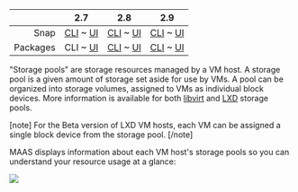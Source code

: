 ||2.7|2.8|2.9|
|-----:|:-----:|:-----:|:-----:|
|Snap|[CLI](/t/vm-host-storage-pools-snap-2-7-cli/3222) ~ [UI](/t/vm-host-storage-pools-snap-2-7-ui/3223)|[CLI](/t/vm-host-storage-pools-snap-2-8-cli/3224) ~ [UI](/t/vm-host-storage-pools-snap-2-8-ui/3225)|[CLI](/t/vm-host-storage-pools-snap-2-9-cli/3226) ~ [UI](/t/vm-host-storage-pools-snap-2-9-ui/3227)|
|Packages|CLI ~ [UI](/t/vm-host-storage-pools-deb-2-7-ui/3229)|[CLI](/t/vm-host-storage-pools-deb-2-8-cli/3230) ~ [UI](/t/vm-host-storage-pools-deb-2-8-ui/3231)|[CLI](/t/vm-host-storage-pools-deb-2-9-cli/3232) ~ [UI](/t/vm-host-storage-pools-deb-2-9-ui/3233)|

<!-- deb-2-7-ui
||2.7|2.8|2.9|
|-----:|:-----:|:-----:|:-----:|
|Snap|[CLI](/t/vm-host-storage-pools-snap-2-7-cli/3222) ~ [UI](/t/vm-host-storage-pools-snap-2-7-ui/3223)|[CLI](/t/vm-host-storage-pools-snap-2-8-cli/3224) ~ [UI](/t/vm-host-storage-pools-snap-2-8-ui/3225)|[CLI](/t/vm-host-storage-pools-snap-2-9-cli/3226) ~ [UI](/t/vm-host-storage-pools-snap-2-9-ui/3227)|
|Packages|[CLI](/t/vm-host-storage-pools-deb-2-7-cli/3228) ~ UI|[CLI](/t/vm-host-storage-pools-deb-2-8-cli/3230) ~ [UI](/t/vm-host-storage-pools-deb-2-8-ui/3231)|[CLI](/t/vm-host-storage-pools-deb-2-9-cli/3232) ~ [UI](/t/vm-host-storage-pools-deb-2-9-ui/3233)|
 deb-2-7-ui -->

<!-- deb-2-8-cli
||2.7|2.8|2.9|
|-----:|:-----:|:-----:|:-----:|
|Snap|[CLI](/t/vm-host-storage-pools-snap-2-7-cli/3222) ~ [UI](/t/vm-host-storage-pools-snap-2-7-ui/3223)|[CLI](/t/vm-host-storage-pools-snap-2-8-cli/3224) ~ [UI](/t/vm-host-storage-pools-snap-2-8-ui/3225)|[CLI](/t/vm-host-storage-pools-snap-2-9-cli/3226) ~ [UI](/t/vm-host-storage-pools-snap-2-9-ui/3227)|
|Packages|[CLI](/t/vm-host-storage-pools-deb-2-7-cli/3228) ~ [UI](/t/vm-host-storage-pools-deb-2-7-ui/3229)|CLI ~ [UI](/t/vm-host-storage-pools-deb-2-8-ui/3231)|[CLI](/t/vm-host-storage-pools-deb-2-9-cli/3232) ~ [UI](/t/vm-host-storage-pools-deb-2-9-ui/3233)|
 deb-2-8-cli -->

<!-- deb-2-8-ui
||2.7|2.8|2.9|
|-----:|:-----:|:-----:|:-----:|
|Snap|[CLI](/t/vm-host-storage-pools-snap-2-7-cli/3222) ~ [UI](/t/vm-host-storage-pools-snap-2-7-ui/3223)|[CLI](/t/vm-host-storage-pools-snap-2-8-cli/3224) ~ [UI](/t/vm-host-storage-pools-snap-2-8-ui/3225)|[CLI](/t/vm-host-storage-pools-snap-2-9-cli/3226) ~ [UI](/t/vm-host-storage-pools-snap-2-9-ui/3227)|
|Packages|[CLI](/t/vm-host-storage-pools-deb-2-7-cli/3228) ~ [UI](/t/vm-host-storage-pools-deb-2-7-ui/3229)|[CLI](/t/vm-host-storage-pools-deb-2-8-cli/3230) ~ UI|[CLI](/t/vm-host-storage-pools-deb-2-9-cli/3232) ~ [UI](/t/vm-host-storage-pools-deb-2-9-ui/3233)|
 deb-2-8-ui -->

<!-- deb-2-9-cli
||2.7|2.8|2.9|
|-----:|:-----:|:-----:|:-----:|
|Snap|[CLI](/t/vm-host-storage-pools-snap-2-7-cli/3222) ~ [UI](/t/vm-host-storage-pools-snap-2-7-ui/3223)|[CLI](/t/vm-host-storage-pools-snap-2-8-cli/3224) ~ [UI](/t/vm-host-storage-pools-snap-2-8-ui/3225)|[CLI](/t/vm-host-storage-pools-snap-2-9-cli/3226) ~ [UI](/t/vm-host-storage-pools-snap-2-9-ui/3227)|
|Packages|[CLI](/t/vm-host-storage-pools-deb-2-7-cli/3228) ~ [UI](/t/vm-host-storage-pools-deb-2-7-ui/3229)|[CLI](/t/vm-host-storage-pools-deb-2-8-cli/3230) ~ [UI](/t/vm-host-storage-pools-deb-2-8-ui/3231)|CLI ~ [UI](/t/vm-host-storage-pools-deb-2-9-ui/3233)|
 deb-2-9-cli -->

<!-- deb-2-9-ui
||2.7|2.8|2.9|
|-----:|:-----:|:-----:|:-----:|
|Snap|[CLI](/t/vm-host-storage-pools-snap-2-7-cli/3222) ~ [UI](/t/vm-host-storage-pools-snap-2-7-ui/3223)|[CLI](/t/vm-host-storage-pools-snap-2-8-cli/3224) ~ [UI](/t/vm-host-storage-pools-snap-2-8-ui/3225)|[CLI](/t/vm-host-storage-pools-snap-2-9-cli/3226) ~ [UI](/t/vm-host-storage-pools-snap-2-9-ui/3227)|
|Packages|[CLI](/t/vm-host-storage-pools-deb-2-7-cli/3228) ~ [UI](/t/vm-host-storage-pools-deb-2-7-ui/3229)|[CLI](/t/vm-host-storage-pools-deb-2-8-cli/3230) ~ [UI](/t/vm-host-storage-pools-deb-2-8-ui/3231)|[CLI](/t/vm-host-storage-pools-deb-2-9-cli/3232) ~ UI|
 deb-2-9-ui -->

<!-- snap-2-7-cli
||2.7|2.8|2.9|
|-----:|:-----:|:-----:|:-----:|
|Snap|CLI ~ [UI](/t/vm-host-storage-pools-snap-2-7-ui/3223)|[CLI](/t/vm-host-storage-pools-snap-2-8-cli/3224) ~ [UI](/t/vm-host-storage-pools-snap-2-8-ui/3225)|[CLI](/t/vm-host-storage-pools-snap-2-9-cli/3226) ~ [UI](/t/vm-host-storage-pools-snap-2-9-ui/3227)|
|Packages|[CLI](/t/vm-host-storage-pools-deb-2-7-cli/3228) ~ [UI](/t/vm-host-storage-pools-deb-2-7-ui/3229)|[CLI](/t/vm-host-storage-pools-deb-2-8-cli/3230) ~ [UI](/t/vm-host-storage-pools-deb-2-8-ui/3231)|[CLI](/t/vm-host-storage-pools-deb-2-9-cli/3232) ~ [UI](/t/vm-host-storage-pools-deb-2-9-ui/3233)|
 snap-2-7-cli -->

<!-- snap-2-7-ui
||2.7|2.8|2.9|
|-----:|:-----:|:-----:|:-----:|
|Snap|[CLI](/t/vm-host-storage-pools-snap-2-7-cli/3222) ~ UI|[CLI](/t/vm-host-storage-pools-snap-2-8-cli/3224) ~ [UI](/t/vm-host-storage-pools-snap-2-8-ui/3225)|[CLI](/t/vm-host-storage-pools-snap-2-9-cli/3226) ~ [UI](/t/vm-host-storage-pools-snap-2-9-ui/3227)|
|Packages|[CLI](/t/vm-host-storage-pools-deb-2-7-cli/3228) ~ [UI](/t/vm-host-storage-pools-deb-2-7-ui/3229)|[CLI](/t/vm-host-storage-pools-deb-2-8-cli/3230) ~ [UI](/t/vm-host-storage-pools-deb-2-8-ui/3231)|[CLI](/t/vm-host-storage-pools-deb-2-9-cli/3232) ~ [UI](/t/vm-host-storage-pools-deb-2-9-ui/3233)|
 snap-2-7-ui -->

<!-- snap-2-8-cli
||2.7|2.8|2.9|
|-----:|:-----:|:-----:|:-----:|
|Snap|[CLI](/t/vm-host-storage-pools-snap-2-7-cli/3222) ~ [UI](/t/vm-host-storage-pools-snap-2-7-ui/3223)|CLI ~ [UI](/t/vm-host-storage-pools-snap-2-8-ui/3225)|[CLI](/t/vm-host-storage-pools-snap-2-9-cli/3226) ~ [UI](/t/vm-host-storage-pools-snap-2-9-ui/3227)|
|Packages|[CLI](/t/vm-host-storage-pools-deb-2-7-cli/3228) ~ [UI](/t/vm-host-storage-pools-deb-2-7-ui/3229)|[CLI](/t/vm-host-storage-pools-deb-2-8-cli/3230) ~ [UI](/t/vm-host-storage-pools-deb-2-8-ui/3231)|[CLI](/t/vm-host-storage-pools-deb-2-9-cli/3232) ~ [UI](/t/vm-host-storage-pools-deb-2-9-ui/3233)|
 snap-2-8-cli -->

<!-- snap-2-8-ui
||2.7|2.8|2.9|
|-----:|:-----:|:-----:|:-----:|
|Snap|[CLI](/t/vm-host-storage-pools-snap-2-7-cli/3222) ~ [UI](/t/vm-host-storage-pools-snap-2-7-ui/3223)|[CLI](/t/vm-host-storage-pools-snap-2-8-cli/3224) ~ UI|[CLI](/t/vm-host-storage-pools-snap-2-9-cli/3226) ~ [UI](/t/vm-host-storage-pools-snap-2-9-ui/3227)|
|Packages|[CLI](/t/vm-host-storage-pools-deb-2-7-cli/3228) ~ [UI](/t/vm-host-storage-pools-deb-2-7-ui/3229)|[CLI](/t/vm-host-storage-pools-deb-2-8-cli/3230) ~ [UI](/t/vm-host-storage-pools-deb-2-8-ui/3231)|[CLI](/t/vm-host-storage-pools-deb-2-9-cli/3232) ~ [UI](/t/vm-host-storage-pools-deb-2-9-ui/3233)|
 snap-2-8-ui -->

<!-- snap-2-9-cli
||2.7|2.8|2.9|
|-----:|:-----:|:-----:|:-----:|
|Snap|[CLI](/t/vm-host-storage-pools-snap-2-7-cli/3222) ~ [UI](/t/vm-host-storage-pools-snap-2-7-ui/3223)|[CLI](/t/vm-host-storage-pools-snap-2-8-cli/3224) ~ [UI](/t/vm-host-storage-pools-snap-2-8-ui/3225)|CLI ~ [UI](/t/vm-host-storage-pools-snap-2-9-ui/3227)|
|Packages|[CLI](/t/vm-host-storage-pools-deb-2-7-cli/3228) ~ [UI](/t/vm-host-storage-pools-deb-2-7-ui/3229)|[CLI](/t/vm-host-storage-pools-deb-2-8-cli/3230) ~ [UI](/t/vm-host-storage-pools-deb-2-8-ui/3231)|[CLI](/t/vm-host-storage-pools-deb-2-9-cli/3232) ~ [UI](/t/vm-host-storage-pools-deb-2-9-ui/3233)|
 snap-2-9-cli -->

<!-- snap-2-9-ui
||2.7|2.8|2.9|
|-----:|:-----:|:-----:|:-----:|
|Snap|[CLI](/t/vm-host-storage-pools-snap-2-7-cli/3222) ~ [UI](/t/vm-host-storage-pools-snap-2-7-ui/3223)|[CLI](/t/vm-host-storage-pools-snap-2-8-cli/3224) ~ [UI](/t/vm-host-storage-pools-snap-2-8-ui/3225)|[CLI](/t/vm-host-storage-pools-snap-2-9-cli/3226) ~ UI|
|Packages|[CLI](/t/vm-host-storage-pools-deb-2-7-cli/3228) ~ [UI](/t/vm-host-storage-pools-deb-2-7-ui/3229)|[CLI](/t/vm-host-storage-pools-deb-2-8-cli/3230) ~ [UI](/t/vm-host-storage-pools-deb-2-8-ui/3231)|[CLI](/t/vm-host-storage-pools-deb-2-9-cli/3232) ~ [UI](/t/vm-host-storage-pools-deb-2-9-ui/3233)|
 snap-2-9-ui -->

"Storage pools” are storage resources managed by a VM host. A storage pool is a given amount of storage set aside for use by VMs. A pool can be organized into storage volumes, assigned to VMs as individual block devices. More information is available for both [libvirt](https://libvirt.org/storage.html) and [LXD](https://lxd.readthedocs.io/en/latest/storage/) storage pools.

[note]
For the Beta version of LXD VM hosts, each VM can be assigned a single block device from the storage pool.
[/note]

MAAS displays information about each VM host's storage pools so you can understand your resource usage at a glance:

<a href="https://discourse.maas.io/uploads/default/original/1X/3387f256f9bd02f7fc2079f119377305256973c8.jpeg" target = "_blank"><img src="https://discourse.maas.io/uploads/default/original/1X/3387f256f9bd02f7fc2079f119377305256973c8.jpeg"></a>